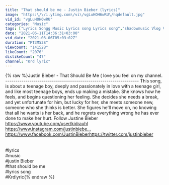 ```yaml
---
title: "That should be me - Justin Bieber (lyrics)"
image: "https:\/\/i.ytimg.com\/vi\/vgLuHOH6wRU\/hqdefault.jpg"
vid_id: "vgLuHOH6wRU"
categories: "Music"
tags: ["Lyrics Songg Music Lyrics song Lyrics song","shadowmusic Vlog Vlog","that should be me Justin Bieber"]
date: "2021-06-11T14:36:31+03:00"
vid_date: "2021-03-06T05:03:02Z"
duration: "PT3M53S"
viewcount: "141528"
likeCount: "2076"
dislikeCount: "47"
channel: "Krd lyric"
---
```

{% raw %}Justin Bieber - That Should Be Me ( love you feel on my channel. ------------------------------------------------------------------ This song, is about a teenage boy, deeply and passionately in love with a teenage girl, and like most teenage boys, ends up making a mistake. She knows how he feels, and begins questioning her feeling. She decides she needs a break, and yet unfortunate for him, but lucky for her, she meets someone new, someone who she thinks is better. She figures he'll move on, no knowing that all he wants is her back, and he regrets everything wrong he has ever done to make her hurt. Follow Justine Bieber <a rel="nofollow" target="blank" href="https://www.youtube.com/user/kidrauhl​">https://www.youtube.com/user/kidrauhl​</a> <a rel="nofollow" target="blank" href="https://www.instagram.com/justinbiebe...​">https://www.instagram.com/justinbiebe...​</a> <a rel="nofollow" target="blank" href="https://www.facebook.com/JustinBieber​">https://www.facebook.com/JustinBieber​</a> <a rel="nofollow" target="blank" href="https://twitter.com/justinbieber​">https://twitter.com/justinbieber​</a> <br /><br /><br />#lyrics<br />#music<br />#justin Bieber<br />#that should be me<br />#lyrics song<br />#Krdlyric{% endraw %}
